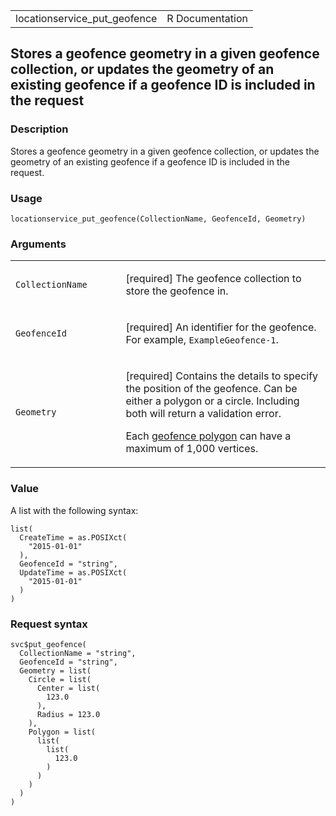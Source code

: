 <table style="width: 100%;">
<tbody>
<tr class="odd">
<td>locationservice_put_geofence</td>
<td style="text-align: right;">R Documentation</td>
</tr>
</tbody>
</table>

## Stores a geofence geometry in a given geofence collection, or updates the geometry of an existing geofence if a geofence ID is included in the request

### Description

Stores a geofence geometry in a given geofence collection, or updates
the geometry of an existing geofence if a geofence ID is included in the
request.

### Usage

    locationservice_put_geofence(CollectionName, GeofenceId, Geometry)

### Arguments

<table>
<colgroup>
<col style="width: 35%" />
<col style="width: 65%" />
</colgroup>
<tbody>
<tr class="odd">
<td><code
id="locationservice_put_geofence_:_CollectionName">CollectionName</code></td>
<td><p>[required] The geofence collection to store the geofence
in.</p></td>
</tr>
<tr class="even">
<td><code
id="locationservice_put_geofence_:_GeofenceId">GeofenceId</code></td>
<td><p>[required] An identifier for the geofence. For example,
<code>ExampleGeofence-1</code>.</p></td>
</tr>
<tr class="odd">
<td><code
id="locationservice_put_geofence_:_Geometry">Geometry</code></td>
<td><p>[required] Contains the details to specify the position of the
geofence. Can be either a polygon or a circle. Including both will
return a validation error.</p>
<p>Each <a
href="https://docs.aws.amazon.com/location/latest/APIReference/API_GeofenceGeometry.html">geofence
polygon</a> can have a maximum of 1,000 vertices.</p></td>
</tr>
</tbody>
</table>

### Value

A list with the following syntax:

    list(
      CreateTime = as.POSIXct(
        "2015-01-01"
      ),
      GeofenceId = "string",
      UpdateTime = as.POSIXct(
        "2015-01-01"
      )
    )

### Request syntax

    svc$put_geofence(
      CollectionName = "string",
      GeofenceId = "string",
      Geometry = list(
        Circle = list(
          Center = list(
            123.0
          ),
          Radius = 123.0
        ),
        Polygon = list(
          list(
            list(
              123.0
            )
          )
        )
      )
    )
